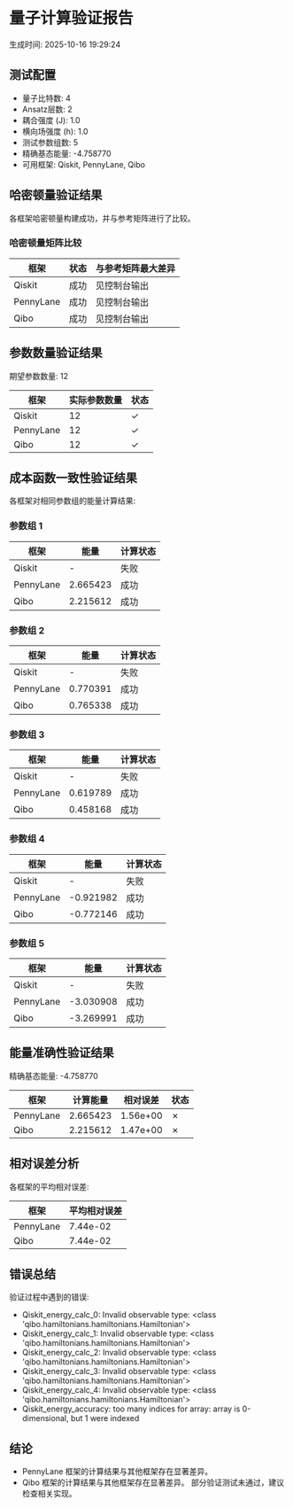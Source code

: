 # 量子计算验证报告

生成时间: 2025-10-16 19:29:24

## 测试配置

- 量子比特数: 4
- Ansatz层数: 2
- 耦合强度 (J): 1.0
- 横向场强度 (h): 1.0
- 测试参数组数: 5
- 精确基态能量: -4.758770
- 可用框架: Qiskit, PennyLane, Qibo

## 哈密顿量验证结果

各框架哈密顿量构建成功，并与参考矩阵进行了比较。

### 哈密顿量矩阵比较

| 框架 | 状态 | 与参考矩阵最大差异 |
|------|------|---------------------|
| Qiskit | 成功 | 见控制台输出 |
| PennyLane | 成功 | 见控制台输出 |
| Qibo | 成功 | 见控制台输出 |

## 参数数量验证结果

期望参数数量: 12

| 框架 | 实际参数数量 | 状态 |
|------|-------------|------|
| Qiskit | 12 | ✓ |
| PennyLane | 12 | ✓ |
| Qibo | 12 | ✓ |

## 成本函数一致性验证结果

各框架对相同参数组的能量计算结果:

### 参数组 1

| 框架 | 能量 | 计算状态 |
|------|------|----------|
| Qiskit | - | 失败 |
| PennyLane | 2.665423 | 成功 |
| Qibo | 2.215612 | 成功 |

### 参数组 2

| 框架 | 能量 | 计算状态 |
|------|------|----------|
| Qiskit | - | 失败 |
| PennyLane | 0.770391 | 成功 |
| Qibo | 0.765338 | 成功 |

### 参数组 3

| 框架 | 能量 | 计算状态 |
|------|------|----------|
| Qiskit | - | 失败 |
| PennyLane | 0.619789 | 成功 |
| Qibo | 0.458168 | 成功 |

### 参数组 4

| 框架 | 能量 | 计算状态 |
|------|------|----------|
| Qiskit | - | 失败 |
| PennyLane | -0.921982 | 成功 |
| Qibo | -0.772146 | 成功 |

### 参数组 5

| 框架 | 能量 | 计算状态 |
|------|------|----------|
| Qiskit | - | 失败 |
| PennyLane | -3.030908 | 成功 |
| Qibo | -3.269991 | 成功 |

## 能量准确性验证结果

精确基态能量: -4.758770

| 框架 | 计算能量 | 相对误差 | 状态 |
|------|----------|----------|------|
| PennyLane | 2.665423 | 1.56e+00 | ✗ |
| Qibo | 2.215612 | 1.47e+00 | ✗ |

## 相对误差分析

各框架的平均相对误差:

| 框架 | 平均相对误差 |
|------|-------------|
| PennyLane | 7.44e-02 |
| Qibo | 7.44e-02 |

## 错误总结

验证过程中遇到的错误:

- Qiskit_energy_calc_0: Invalid observable type: <class 'qibo.hamiltonians.hamiltonians.Hamiltonian'>
- Qiskit_energy_calc_1: Invalid observable type: <class 'qibo.hamiltonians.hamiltonians.Hamiltonian'>
- Qiskit_energy_calc_2: Invalid observable type: <class 'qibo.hamiltonians.hamiltonians.Hamiltonian'>
- Qiskit_energy_calc_3: Invalid observable type: <class 'qibo.hamiltonians.hamiltonians.Hamiltonian'>
- Qiskit_energy_calc_4: Invalid observable type: <class 'qibo.hamiltonians.hamiltonians.Hamiltonian'>
- Qiskit_energy_accuracy: too many indices for array: array is 0-dimensional, but 1 were indexed

## 结论

- PennyLane 框架的计算结果与其他框架存在显著差异。
- Qibo 框架的计算结果与其他框架存在显著差异。
部分验证测试未通过，建议检查相关实现。
